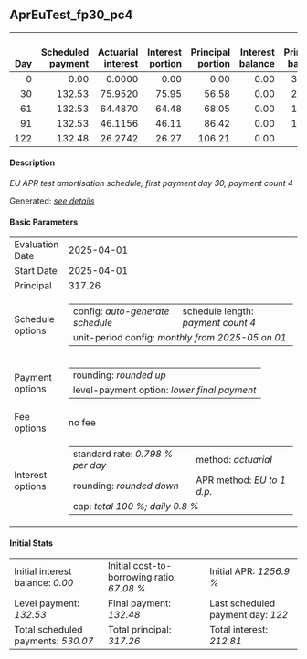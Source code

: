 <h2>AprEuTest_fp30_pc4</h2>
<table>
    <thead style="vertical-align: bottom;">
        <th style="text-align: right;">Day</th>
        <th style="text-align: right;">Scheduled payment</th>
        <th style="text-align: right;">Actuarial interest</th>
        <th style="text-align: right;">Interest portion</th>
        <th style="text-align: right;">Principal portion</th>
        <th style="text-align: right;">Interest balance</th>
        <th style="text-align: right;">Principal balance</th>
        <th style="text-align: right;">Total actuarial interest</th>
        <th style="text-align: right;">Total interest</th>
        <th style="text-align: right;">Total principal</th>
    </thead>
    <tr style="text-align: right;">
        <td class="ci00">0</td>
        <td class="ci01" style="white-space: nowrap;">0.00</td>
        <td class="ci02">0.0000</td>
        <td class="ci03">0.00</td>
        <td class="ci04">0.00</td>
        <td class="ci05">0.00</td>
        <td class="ci06">317.26</td>
        <td class="ci07">0.0000</td>
        <td class="ci08">0.00</td>
        <td class="ci09">0.00</td>
    </tr>
    <tr style="text-align: right;">
        <td class="ci00">30</td>
        <td class="ci01" style="white-space: nowrap;">132.53</td>
        <td class="ci02">75.9520</td>
        <td class="ci03">75.95</td>
        <td class="ci04">56.58</td>
        <td class="ci05">0.00</td>
        <td class="ci06">260.68</td>
        <td class="ci07">75.9520</td>
        <td class="ci08">75.95</td>
        <td class="ci09">56.58</td>
    </tr>
    <tr style="text-align: right;">
        <td class="ci00">61</td>
        <td class="ci01" style="white-space: nowrap;">132.53</td>
        <td class="ci02">64.4870</td>
        <td class="ci03">64.48</td>
        <td class="ci04">68.05</td>
        <td class="ci05">0.00</td>
        <td class="ci06">192.63</td>
        <td class="ci07">140.4391</td>
        <td class="ci08">140.43</td>
        <td class="ci09">124.63</td>
    </tr>
    <tr style="text-align: right;">
        <td class="ci00">91</td>
        <td class="ci01" style="white-space: nowrap;">132.53</td>
        <td class="ci02">46.1156</td>
        <td class="ci03">46.11</td>
        <td class="ci04">86.42</td>
        <td class="ci05">0.00</td>
        <td class="ci06">106.21</td>
        <td class="ci07">186.5547</td>
        <td class="ci08">186.54</td>
        <td class="ci09">211.05</td>
    </tr>
    <tr style="text-align: right;">
        <td class="ci00">122</td>
        <td class="ci01" style="white-space: nowrap;">132.48</td>
        <td class="ci02">26.2742</td>
        <td class="ci03">26.27</td>
        <td class="ci04">106.21</td>
        <td class="ci05">0.00</td>
        <td class="ci06">0.00</td>
        <td class="ci07">212.8289</td>
        <td class="ci08">212.81</td>
        <td class="ci09">317.26</td>
    </tr>
</table>
<h4>Description</h4>
<p><i>EU APR test amortisation schedule, first payment day 30, payment count 4</i></p>
<p>Generated: <i><a href="../GeneratedDate.html">see details</a></i></p>
<h4>Basic Parameters</h4>
<table>
    <tr>
        <td>Evaluation Date</td>
        <td>2025-04-01</td>
    </tr>
    <tr>
        <td>Start Date</td>
        <td>2025-04-01</td>
    </tr>
    <tr>
        <td>Principal</td>
        <td>317.26</td>
    </tr>
    <tr>
        <td>Schedule options</td>
        <td>
            <table>
                <tr>
                    <td>config: <i>auto-generate schedule</i></td>
                    <td>schedule length: <i><i>payment count</i> 4</i></td>
                </tr>
                <tr>
                    <td colspan="2" style="white-space: nowrap;">unit-period config: <i>monthly from 2025-05 on 01</i></td>
                </tr>
            </table>
        </td>
    </tr>
    <tr>
        <td>Payment options</td>
        <td>
            <table>
                <tr>
                    <td>rounding: <i>rounded up</i></td>
                </tr>
                <tr>
                    <td>level-payment option: <i>lower&nbsp;final&nbsp;payment</i></td>
                </tr>
            </table>
        </td>
    </tr>
    <tr>
        <td>Fee options</td>
        <td>no fee
        </td>
    </tr>
    <tr>
        <td>Interest options</td>
        <td>
            <table>
                <tr>
                    <td>standard rate: <i>0.798 % per day</i></td>
                    <td>method: <i>actuarial</i></td>
                </tr>
                <tr>
                    <td>rounding: <i>rounded down</i></td>
                    <td>APR method: <i>EU to 1 d.p.</i></td>
                </tr>
                <tr>
                    <td colspan="2">cap: <i>total 100 %; daily 0.8 %</td>
                </tr>
            </table>
        </td>
    </tr>
</table>
<h4>Initial Stats</h4>
<table>
    <tr>
        <td>Initial interest balance: <i>0.00</i></td>
        <td>Initial cost-to-borrowing ratio: <i>67.08 %</i></td>
        <td>Initial APR: <i>1256.9 %</i></td>
    </tr>
    <tr>
        <td>Level payment: <i>132.53</i></td>
        <td>Final payment: <i>132.48</i></td>
        <td>Last scheduled payment day: <i>122</i></td>
    </tr>
    <tr>
        <td>Total scheduled payments: <i>530.07</i></td>
        <td>Total principal: <i>317.26</i></td>
        <td>Total interest: <i>212.81</i></td>
    </tr>
</table>